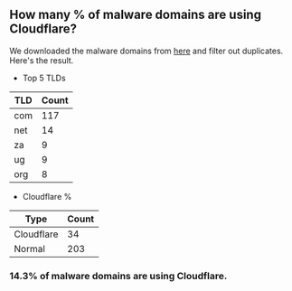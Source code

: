 ## How many % of malware domains are using Cloudflare?


We downloaded the malware domains from [here](https://urlhaus.abuse.ch) and filter out duplicates.
Here's the result.


[//]: # (start replacement)


- Top 5 TLDs

| TLD | Count |
| --- | --- |
| com | 117 |
| net | 14 |
| za | 9 |
| ug | 9 |
| org | 8 |


- Cloudflare %

| Type | Count |
| --- | --- |
| Cloudflare | 34 |
| Normal | 203 |


### 14.3% of malware domains are using Cloudflare.